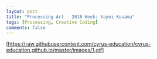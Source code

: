 ```yaml
---
layout: post
title: "Processing Art - 2018 Week: Yayoi Kusama"
tags: [Processing, Creative Coding]
comments: false
---
```


[https://raw.githubusercontent.com/cyrus-education/cyrus-education.github.io/master/images/1.gif]
